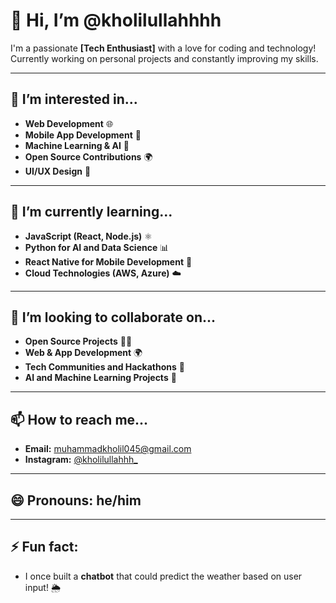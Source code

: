 # 👋 Hi, I’m @kholilullahhhh

I'm a passionate **[Tech Enthusiast]** with a love for coding and technology!  
Currently working on personal projects and constantly improving my skills.

---

## 👀 I’m interested in...
- **Web Development** 🌐
- **Mobile App Development** 📱
- **Machine Learning & AI** 🤖
- **Open Source Contributions** 🌍
- **UI/UX Design** 🎨

---

## 🌱 I’m currently learning...
- **JavaScript (React, Node.js)** ⚛️
- **Python for AI and Data Science** 📊
- **React Native for Mobile Development** 📱
- **Cloud Technologies (AWS, Azure)** ☁️

---

## 💞️ I’m looking to collaborate on...
- **Open Source Projects** 👨‍💻
- **Web & App Development** 🌍
- **Tech Communities and Hackathons** 🎯
- **AI and Machine Learning Projects** 🤖

---

## 📫 How to reach me...
- **Email:** [muhammadkholil045@gmail.com](mailto:muhammadkholil045@gmail.com)
- **Instagram:** [@kholilullahhh_](https://instagram.com/kholilullahhh_/)
---

## 😄 Pronouns: he/him

---

## ⚡ Fun fact:
- I once built a **chatbot** that could predict the weather based on user input! 🌦
